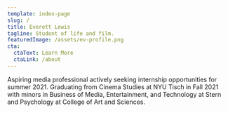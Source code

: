 ```yaml
---
template: index-page
slug: /
title: Everett Lewis
tagline: Student of life and film.
featuredImage: /assets/ev-profile.png
cta:
  ctaText: Learn More
  ctaLink: /about
---
```

Aspiring media professional actively seeking internship opportunities for summer 2021. Graduating from Cinema Studies at NYU Tisch in Fall 2021 with minors in Business of Media, Entertainment, and Technology at Stern and Psychology at College of Art and Sciences.
